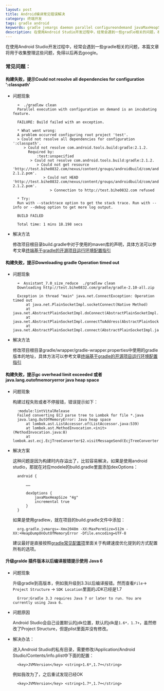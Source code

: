 ```yaml
---
layout: post
title: Android编译常见错误解决
category: 终端开发
tags: gradle android
keywords: gradle jvmargs daemon parallel configureondemand javaMaxHeapSize android 
description: 在使用Android Studio开发过程中，经常会遇到一些gradle相关的问题，本篇文章将用于收集整理这些问题，免得以后再去google。
---
```


在使用Android Studio开发过程中，经常会遇到一些gradle相关的问题，本篇文章将用于收集整理这些问题，免得以后再去google。

### 常见问题：

#### 构建失败，提示Could not resolve all dependencies for configuration ':classpath'

- 问题现象

		➜  ./gradlew clean
		Parallel execution with configuration on demand is an incubating feature.
		
		FAILURE: Build failed with an exception.
		
		* What went wrong:
		A problem occurred configuring root project 'test'.
		> Could not resolve all dependencies for configuration ':classpath'.
		   > Could not resolve com.android.tools.build:gradle:2.1.2.
		     Required by:
		         :test:unspecified
		      > Could not resolve com.android.tools.build:gradle:2.1.2.
		         > Could not get resource 'http://test.bihe0832.com/nexus/content/groups/androidbuild/com/android/tools/build/gradle/2.1.2/gradle-2.1.2.pom'.
		            > Could not HEAD 'http://test.bihe0832.com/nexus/content/groups/androidbuild/com/android/tools/build/gradle/2.1.2/gradle-2.1.2.pom'.
		               > Connection to http://test.bihe0832.com refused
		
		* Try:
		Run with --stacktrace option to get the stack trace. Run with --info or --debug option to get more log output.
		
		BUILD FAILED
		
		Total time: 1 mins 18.198 secs

- 解决方法

	修改项目根目录build.gradle中对于使用的maven库的声明，具体方法可以参考文章[终端基于gradle的开源项目运行环境配置指引](http://blog.bihe0832.com/android-as-gradle-config.html)

#### 构建失败，提示Downloading gradle Operation timed out

- 问题现象

		➜  Assistant_7.0_size_reduce  ./gradlew clean
		Downloading http://test.bihe0832.com/gradle/gradle-2.10-all.zip
		
		Exception in thread "main" java.net.ConnectException: Operation timed out
			at java.net.PlainSocketImpl.socketConnect(Native Method)
			at java.net.AbstractPlainSocketImpl.doConnect(AbstractPlainSocketImpl.java:339)
			at java.net.AbstractPlainSocketImpl.connectToAddress(AbstractPlainSocketImpl.java:200)
			at java.net.AbstractPlainSocketImpl.connect(AbstractPlainSocketImpl.java:182)

- 解决方法

	修改项目根目录gradle/wrapper/gradle-wrapper.properties中使用的gradle版本的地址，具体方法可以参考文章[终端基于gradle的开源项目运行环境配置指引](http://blog.bihe0832.com/android-as-gradle-config.html)

#### 构建失败，提示gc overhead limit exceeded 或者java.lang.outofmemoryerror java heap space 

- 问题现象

	构建过程失败或者不停报错，错误提示如下：

		:module:lintVitalRelease
		Failed converting ECJ parse tree to Lombok for file *.java
		java.lang.OutOfMemoryError: Java heap space
			at lombok.ast.ListAccessor.of(ListAccessor.java:539)
			at lombok.ast.MethodInvocation.<init>(MethodInvocation.java:8)
			at lombok.ast.ecj.EcjTreeConverter$2.visitMessageSend(EcjTreeConverter.java:1041)
	
- 解决方案

	这种问题是因为构建时内存溢出了，比较容易解决，如果是使用android studio，那就在对应modele的build.gradle里面添加dexOptions：

		android {
		
			……
			
			dexOptions {
		        javaMaxHeapSize "4g"
		        incremental true
		    }
		}
		

	如果是使用gradlew，就在项目的build.gradle文件中添加：

		org.gradle.jvmargs=-Xmx2048m -XX:MaxPermSize=512m -XX:+HeapDumpOnOutOfMemoryError -Dfile.encoding=UTF-8
	
	建议最好是直接按照[gradle常见配置项](http://blog.bihe0832.com/gradle_config.html)里面关于构建速度优化提到的方式配置所有的选项。
	
	
	
#### 升级gralde 插件版本以后编译报错提示使用 Java 6

- 问题现象 

	升级gradle到高版本，例如我升级到3.3以后编译报错。然而查看`File`-> `Project Structure` -> `SDK Location`里面的JDK已经是1.7
	
		Error:Gradle 3.3 requires Java 7 or later to run. You are currently using Java 6.
		
- 问题原因

	Android Studio会自己设置默认的jdk位置，默认的jdk是`1.6*，1.7+`，虽然修改了Project Structure，但是plist里面并没有修改。

- 解决办法：

	进入Android Studio的私有目录，需要修改/Application/Android Studio/Contents/info.plist中下面的配置：
	
		<key>JVMVersion</key> <string>1.6*,1.7+</string>

	例如我改为了，之后重试发现已经OK

		<key>JVMVersion</key> <string>1.7*,1.7+</string>